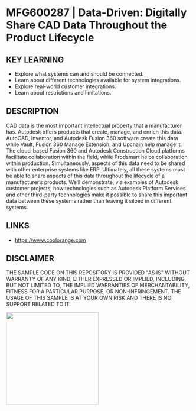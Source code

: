 # MFG600287 | Data-Driven: Digitally Share CAD Data Throughout the Product Lifecycle

## KEY LEARNING
- Explore what systems can and should be connected.
- Learn about different technologies available for system integrations.
- Explore real-world customer integrations.
- Learn about restrictions and limitations.

## DESCRIPTION
CAD data is the most important intellectual property that a manufacturer has. Autodesk offers products that create, manage, and enrich this data. AutoCAD, Inventor, and Autodesk Fusion 360 software create this data while Vault, Fusion 360 Manage Extension, and Upchain help manage it. The cloud-based Fusion 360 and Autodesk Construction Cloud platforms facilitate collaboration within the field, while Prodsmart helps collaboration within production. Simultaneously, aspects of this data need to be shared with other enterprise systems like ERP. Ultimately, all these systems must be able to share aspects of this data throughout the lifecycle of a manufacturer’s products. We’ll demonstrate, via examples of Autodesk customer projects, how technologies such as Autodesk Platform Services and other third-party technologies make it possible to share this important data between these systems rather than leaving it siloed in different systems.

## LINKS
- https://www.coolorange.com

## DISCLAIMER
THE SAMPLE CODE ON THIS REPOSITORY IS PROVIDED "AS IS" WITHOUT WARRANTY OF ANY KIND, EITHER EXPRESSED OR IMPLIED, INCLUDING, BUT NOT LIMITED TO, THE IMPLIED WARRANTIES OF MERCHANTABILITY, FITNESS FOR A PARTICULAR PURPOSE, OR NON-INFRINGEMENT. THE USAGE OF THIS SAMPLE IS AT YOUR OWN RISK AND THERE IS NO SUPPORT RELATED TO IT.

<img src="https://i.ibb.co/NmnmjDT/Logo-CO-Full-colore-RGB-short-Payoff.png" width="250">
